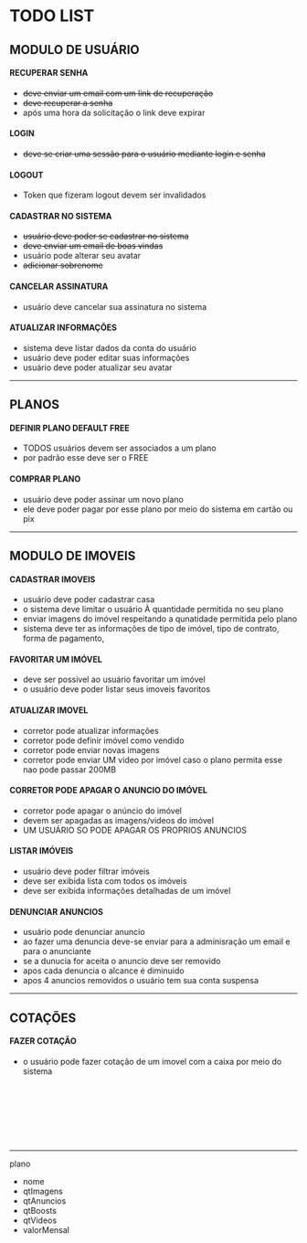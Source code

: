# TODO LIST

## MODULO DE USUÁRIO

#### RECUPERAR SENHA

- ~~deve enviar um email com um link de recuperação~~
- ~~deve recuperar a senha~~
- após uma hora da solicitação o link deve expirar

#### LOGIN

- ~~deve se criar uma sessão para o usuário mediante login e senha~~

#### LOGOUT

- Token que fizeram logout devem ser invalidados

#### CADASTRAR NO SISTEMA

- ~~usuário deve poder se cadastrar no sistema~~
- ~~deve enviar um email de boas vindas~~
- usuário pode alterar seu avatar
- ~~adicionar sobrenome~~

#### CANCELAR ASSINATURA

- usuário deve cancelar sua assinatura no sistema

#### ATUALIZAR INFORMAÇÕES

- sistema deve listar dados da conta do usuário
- usuário deve poder editar suas informações
- usuário deve poder atualizar seu avatar
---
## PLANOS

#### DEFINIR PLANO DEFAULT FREE

- TODOS usuários devem ser associados a um plano
- por padrão esse deve ser o FREE

#### COMPRAR PLANO

- usuário deve poder assinar um novo plano
- ele deve poder pagar por esse plano por meio do sistema em cartão ou pix
  
---
## MODULO DE IMOVEIS

#### CADASTRAR IMOVEIS

- usuário deve poder cadastrar casa
- o sistema deve limitar o usuário À quantidade permitida no seu plano
- enviar imagens do imóvel respeitando a qunatidade permitida pelo plano
- sistema deve ter as informações de tipo de imóvel, tipo de contrato, forma de pagamento, 

#### FAVORITAR UM IMÓVEL

- deve ser possivel ao usuário favoritar um imóvel
- o usuário deve poder listar seus imoveis favoritos

#### ATUALIZAR IMOVEL

- corretor pode atualizar informações 
- corretor pode definir imóvel como vendido
- corretor pode enviar novas imagens
- corretor pode enviar UM video por imóvel caso o plano permita esse nao pode passar 200MB

#### CORRETOR PODE APAGAR O ANUNCIO DO IMÓVEL

- corretor pode apagar o anúncio do imóvel
- devem ser apagadas as imagens/videos do imóvel
- UM USUÁRIO SO PODE APAGAR OS PROPRIOS ANUNCIOS

#### LISTAR IMÓVEIS

-  usuário deve poder filtrar imóveis
-  deve ser exibida lista com todos os imóveis
-  deve ser exibida informações detalhadas de um imóvel

#### DENUNCIAR ANUNCIOS

- usuário pode denunciar anuncio
- ao fazer uma denuncia deve-se enviar para a adminisração um email e para o anunciante
- se a dunucia for aceita o anuncio deve ser removido
- apos cada denuncia o alcance é diminuido
- apos 4 anuncios removidos o usuário tem sua conta suspensa

---
## COTAÇÕES

#### FAZER COTAÇÃO

- o usuário pode fazer cotação de um imovel com a caixa por meio do sistema

<br/>
<br/>
<br/>
<br/>
<br/>
<br/>


---
plano

- nome
- qtImagens
- qtAnuncios
- qtBoosts
- qtVideos
- valorMensal
